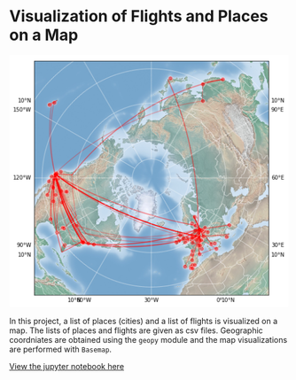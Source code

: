 # Visualization of Flights and Places on a Map

<img src="map-flights-places.png">

In this project, a list of places (cities) and a list of flights is visualized on a map. The lists of places and flights are given as csv files. Geographic coordniates are obtained using the `geopy` module and the map visualizations are performed with `Basemap`.

[View the jupyter notebook here](https://nbviewer.jupyter.org/github/christopherbronner/flights-visualization/blob/master/flights_places_visualization_basemap.ipynb)
